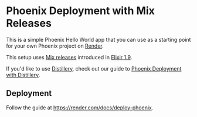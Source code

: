 # Phoenix Deployment with Mix Releases

This is a simple Phoenix Hello World app that you can use as a starting point for your own Phoenix project on [Render](https://render.com).

This setup uses [Mix releases](https://hexdocs.pm/mix/Mix.Tasks.Release.html) introduced in [Elixir 1.9](https://elixir-lang.org/blog/2019/06/24/elixir-v1-9-0-released/).

If you'd like to use [Distillery](https://hexdocs.pm/distillery/), check out our guide to [Phoenix Deployment with Distillery](https://render.com/docs/deploy-phoenix-distillery).

## Deployment

Follow the guide at https://render.com/docs/deploy-phoenix.

